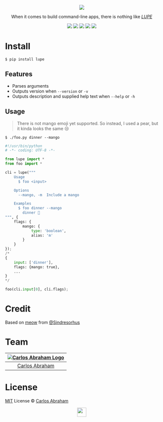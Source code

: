 <p align="center">
  	<a href="https://pypi.org/project/lupe"><img src="https://cdn.abraham.gq/projects/lupe/top.png"></a>
</p>

<p align="center">
	When it comes to build command-line apps, there is nothing like <i><a href="https://pypi.org/project/lupe">LUPE</a></i>
</p>

<p align="center">
	<a href="https://cash.me/$19cah"><img src="https://19cah.com/badge.svg"></a>
	<a href="https://cash.me/$19cah"><img src="https://cdn.abraham.gq/badges/cash-me.svg"></a>
	<a href="https://www.patreon.com/19cah"><img src="https://cdn.abraham.gq/badges/patreon.svg" /></a>
	<a href="https://github.com/19cah/lupe/blob/master/LICENSE"><img src="https://img.shields.io/github/license/19cah/lupe.svg" /></a>
  <a href="https://travis-ci.org/19cah/lupe"><img src="https://img.shields.io/travis/19cah/lupe.svg?logo=travis" /></a>
</p>



# Install

```
$ pip install lupe
```

## Features

- Parses arguments
- Outputs version when `--version` or `-v`
- Outputs description and supplied help text when `--help` or `-h`

## Usage

> There is not mango emoji yet supported. So instead, I used  a pear, but it kinda looks the same 😒
```
$ ./foo.py dinner --mango
```

```py
#!/usr/bin/python
# -*- coding: UTF-8 -*-

from lupe import *
from foo import *

cli = lupe("""
	Usage
	  $ foo <input>

	Options
	  --mango, -m  Include a mango

	Examples
	  $ foo dinner --mango
	  	dinner 🍐
""", {
	flags: {
		mango: {
			type: 'boolean',
			alias: 'm'
		}
	}
});
/*
{
	input: ['dinner'],
	flags: {mango: true},
	...
}
*/

foo(cli.input[0], cli.flags);
```

# Credit

Based on [meow](https://github.com/sindresorhus/meow) from [@Sindresorhus](https://github.com/sindresorhus)

# Team

|[![Carlos Abraham Logo](https://avatars3.githubusercontent.com/u/21347264?s=50&v=4)](https://19cah.com)|
| :-: |
| [Carlos Abraham](https://github.com/19cah) |


# License

[MIT](https://github.com/19cah/lupe/blob/master/LICENSE) License © [Carlos Abraham](https://github.com/19cah)

<p align="center">
  	<a href="https://pypi.org/project/lupe"><img src="https://cdn.abraham.gq/projects/lupe/logo.svg" width="30"></a>
</p>
